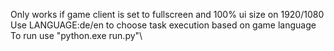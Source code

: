 Only works if game client is set to fullscreen and 100% ui size on 1920/1080 \
Use LANGUAGE:de/en to choose task execution based on game language\
To run use "python.exe run.py"\